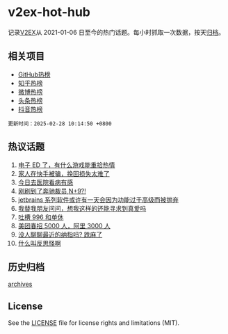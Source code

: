 # v2ex-hot-hub

 记录[V2EX](https://www.v2ex.com/)从 2021-01-06 日至今的热门话题。每小时抓取一次数据，按天[归档](archives)。
 
 ## 相关项目

- [GitHub热榜](https://github.com/snaildev/github-hot-hub)
- [知乎热榜](https://github.com/snaildev/zhihu-hot-hub)
- [微博热榜](https://github.com/snaildev/weibo-hot-hub)
- [头条热榜](https://github.com/snaildev/toutiao-hot-hub)
- [抖音热榜](https://github.com/snaildev/douyin-hot-hub)


 `更新时间：2025-02-28 10:14:50 +0800`

## 热议话题

1. [电子 ED 了，有什么游戏能重拾热情](https://www.v2ex.com/t/1114559)
1. [家人在快手被骗，挽回损失太难了](https://www.v2ex.com/t/1114549)
1. [今日去医院看病有感](https://www.v2ex.com/t/1114734)
1. [刚刷到了奔驰裁员,N+9?!](https://www.v2ex.com/t/1114562)
1. [jetbrains 系列软件或许有一天会因为功能过于高级而被抛弃](https://www.v2ex.com/t/1114603)
1. [我替我朋友问问，想我这样的还能寻求到真爱吗](https://www.v2ex.com/t/1114555)
1. [吐槽 996 和单休](https://www.v2ex.com/t/1114601)
1. [美团春招 5000 人，阿里 3000 人](https://www.v2ex.com/t/1114639)
1. [没人聊聊最近的纳指吗? 跌麻了](https://www.v2ex.com/t/1114779)
1. [什么叫反思怪啊](https://www.v2ex.com/t/1114606)

## 历史归档

[archives](archives)

## License

See the [LICENSE](LICENSE) file for license rights and limitations (MIT).
